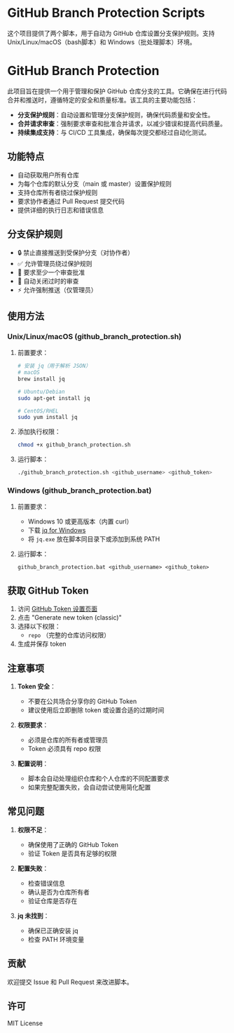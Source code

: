 # GitHub Branch Protection Scripts

这个项目提供了两个脚本，用于自动为 GitHub 仓库设置分支保护规则。支持 Unix/Linux/macOS（bash脚本）和 Windows（批处理脚本）环境。

# GitHub Branch Protection

此项目旨在提供一个用于管理和保护 GitHub 仓库分支的工具。它确保在进行代码合并和推送时，遵循特定的安全和质量标准。该工具的主要功能包括：

- **分支保护规则**：自动设置和管理分支保护规则，确保代码质量和安全性。
- **合并请求审查**：强制要求审查和批准合并请求，以减少错误和提高代码质量。
- **持续集成支持**：与 CI/CD 工具集成，确保每次提交都经过自动化测试。

## 功能特点

- 自动获取用户所有仓库
- 为每个仓库的默认分支（main 或 master）设置保护规则
- 支持仓库所有者绕过保护规则
- 要求协作者通过 Pull Request 提交代码
- 提供详细的执行日志和错误信息

## 分支保护规则

- 🔒 禁止直接推送到受保护分支（对协作者）
- ✅ 允许管理员绕过保护规则
- 👥 要求至少一个审查批准
- 🔄 自动关闭过时的审查
- ⚡ 允许强制推送（仅管理员）

## 使用方法

### Unix/Linux/macOS (github_branch_protection.sh)

1. 前置要求：
   ```bash
   # 安装 jq（用于解析 JSON）
   # macOS
   brew install jq
   
   # Ubuntu/Debian
   sudo apt-get install jq
   
   # CentOS/RHEL
   sudo yum install jq
   ```

2. 添加执行权限：
   ```bash
   chmod +x github_branch_protection.sh
   ```

3. 运行脚本：
   ```bash
   ./github_branch_protection.sh <github_username> <github_token>
   ```

### Windows (github_branch_protection.bat)

1. 前置要求：
   - Windows 10 或更高版本（内置 curl）
   - 下载 [jq for Windows](https://stedolan.github.io/jq/download/)
   - 将 `jq.exe` 放在脚本同目录下或添加到系统 PATH

2. 运行脚本：
   ```batch
   github_branch_protection.bat <github_username> <github_token>
   ```

## 获取 GitHub Token

1. 访问 [GitHub Token 设置页面](https://github.com/settings/tokens)
2. 点击 "Generate new token (classic)"
3. 选择以下权限：
   - `repo` （完整的仓库访问权限）
4. 生成并保存 token

## 注意事项

1. **Token 安全**：
   - 不要在公共场合分享你的 GitHub Token
   - 建议使用后立即删除 token 或设置合适的过期时间

2. **权限要求**：
   - 必须是仓库的所有者或管理员
   - Token 必须具有 repo 权限

3. **配置说明**：
   - 脚本会自动处理组织仓库和个人仓库的不同配置要求
   - 如果完整配置失败，会自动尝试使用简化配置

## 常见问题

1. **权限不足**：
   - 确保使用了正确的 GitHub Token
   - 验证 Token 是否具有足够的权限

2. **配置失败**：
   - 检查错误信息
   - 确认是否为仓库所有者
   - 验证仓库是否存在

3. **jq 未找到**：
   - 确保已正确安装 jq
   - 检查 PATH 环境变量

## 贡献

欢迎提交 Issue 和 Pull Request 来改进脚本。

## 许可

MIT License
